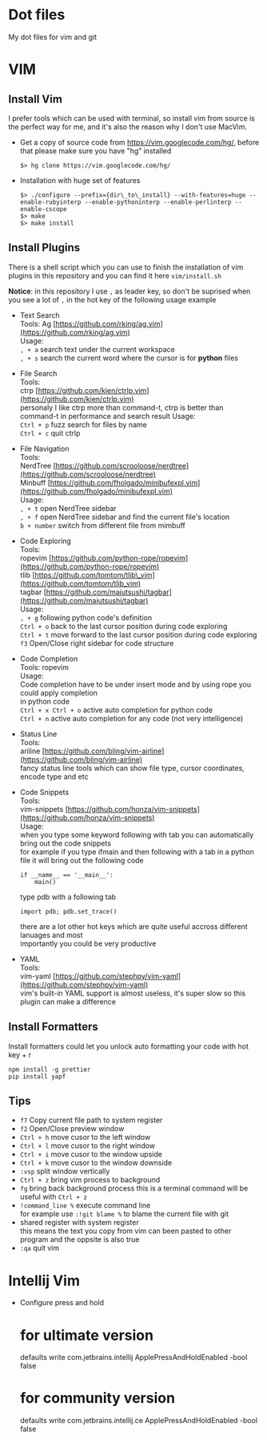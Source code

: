 Dot files
=========

My dot files for vim and git

VIM
========

Install Vim
--------

I prefer tools which can be used with terminal, so install vim from source is
the perfect way for me, and it's also the reason why I don't use MacVim.

*   Get a copy of source code from https://vim.googlecode.com/hg/, before that please
make sure you have "hg" installed

        $> hg clone https://vim.googlecode.com/hg/

*   Installation with huge set of features

        $> ./configure --prefix={dir\_to\_install} --with-features=huge --enable-rubyinterp --enable-pythoninterp --enable-perlinterp --enable-cscope  
        $> make  
        $> make install  

Install Plugins
--------

There is a shell script which you can use to finish the installation of vim plugins
in this repository and you can find it here `vim/install.sh`

**Notice**: in this repository I use `,` as leader key, so don't be suprised when you see
a lot of `,` in the hot key of the following usage example

*   Text Search  
    Tools:
    Ag [https://github.com/rking/ag.vim](https://github.com/rking/ag.vim)  
    Usage:  
    `, + a` search text under the current workspace  
    `, + s` search the current word where the cursor is for **python** files
*   File Search  
    Tools:  
    ctrp [https://github.com/kien/ctrlp.vim](https://github.com/kien/ctrlp.vim)  
    personaly I like ctrp more than command-t, ctrp is better than command-t in
    performance and search result
    Usage:   
    `Ctrl + p` fuzz search for files by name  
    `Ctrl + c` quit ctrlp
*   File Navigation  
    Tools:  
    NerdTree [https://github.com/scrooloose/nerdtree](https://github.com/scrooloose/nerdtree)  
    Minbuff [https://github.com/fholgado/minibufexpl.vim](https://github.com/fholgado/minibufexpl.vim)  
    Usage:   
    `, + t` open NerdTree sidebar  
    `, + f` open NerdTree sidebar and find the current file's location  
    `b + number` switch from different file from mimbuff  
*   Code Exploring  
    Tools:   
    ropevim [https://github.com/python-rope/ropevim](https://github.com/python-rope/ropevim)  
    tlib [https://github.com/tomtom/tlib\_vim](https://github.com/tomtom/tlib_vim)  
    tagbar [https://github.com/majutsushi/tagbar](https://github.com/majutsushi/tagbar)  
    Usage:   
    `, + g` following python code's definition  
    `Ctrl + o` back to the last cursor position during code exploring  
    `Ctrl + t` move forward to the last cursor position during code exploring  
    `f3` Open/Close right sidebar for code structure  
*   Code Completion  
    Tools: ropevim  
    Usage:  
    Code completion have to be under insert mode and by using rope you could apply completion  
    in python code  
    `Ctrl + x Ctrl + o` active auto completion for python code  
    `Ctrl + n` active auto completion for any code (not very intelligence)
*   Status Line  
    Tools:  
    ariline [https://github.com/bling/vim-airline](https://github.com/bling/vim-airline)  
    fancy status line tools which can show file type, cursor coordinates, encode type and etc
*   Code Snippets  
    Tools:  
    vim-snippets [https://github.com/honza/vim-snippets](https://github.com/honza/vim-snippets)  
    Usage:  
    when you type some keyword following with tab you can automatically bring out the code snippets  
    for example if you type ifmain and then following with a tab in a python file it will bring out
    the following code

        if __name__ == '__main__':
            main()

    type pdb with a following tab

        import pdb; pdb.set_trace()

    there are a lot other hot keys which are quite useful accross different lanuages and most  
    importantly you could be very productive
*   YAML  
    Tools:  
    vim-yaml [https://github.com/stephpy/vim-yaml](https://github.com/stephpy/vim-yaml)  
    vim's built-in YAML support is almost useless, it's super slow so this plugin can make a difference

Install Formatters
------------------
Install formatters could let you unlock auto formatting your code with hot key <leader> + r

    npm install -g prettier
    pip install yapf

Tips
---------
*   `f7` Copy current file path to system register
*   `f2` Open/Close preview window
*   `Ctrl + h` move cusor to the left window
*   `Ctrl + l` move cusor to the right window
*   `Ctrl + i` move cusor to the window upside
*   `Ctrl + k` move cusor to the window downside
*   `:vsp` split window vertically
*   `Ctrl + z` bring vim process to background
*   `fg` bring back background process this is a terminal command will be useful with `Ctrl + z`
*   `!command_line %` execute command line  
    for example use `:!git blame %` to blame the current file with git
*   shared register with system register  
    this means the text you copy from vim can been pasted to other program and the oppsite is also true
*   `:qa` quit vim

Intellij Vim
============

* Configure press and hold

    # for ultimate version
    defaults write com.jetbrains.intellij ApplePressAndHoldEnabled -bool false
    # for community version
    defaults write com.jetbrains.intellij.ce ApplePressAndHoldEnabled -bool false
